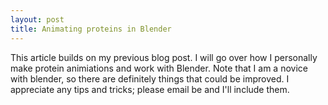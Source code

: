 ```yaml
---
layout: post
title: Animating proteins in Blender
---
```


This article builds on my previous blog post. I will go over how I personally make protein animiations and work with Blender.
Note that I am a novice with blender, so there are definitely things that could be improved. I appreciate any tips and tricks;
please email be and I'll include them.

